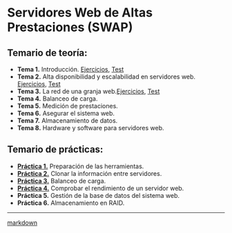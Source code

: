#  Servidores Web de Altas Prestaciones (SWAP)

## Temario de teoría:
- **Tema 1.** Introducción. [Ejercicios][1E], [Test][1T]
- **Tema 2.** Alta disponibilidad y escalabilidad en servidores web. [Ejercicios][2E], [Test][2T]
- **Tema 3.** La red de	una granja web.[Ejercicios][3E], [Test][3T]
- **Tema 4.** Balanceo de carga.
- **Tema 5.** Medición de prestaciones.
- **Tema 6.** Asegurar el sistema web.
- **Tema 7.** Almacenamiento de datos.
- **Tema 8.** Hardware y software para servidores web.


## Temario de prácticas: 

- [**Práctica 1.**][1P] Preparación de las herramientas. 
- [**Práctica 2.**][2P] Clonar la información entre servidores.
- [**Práctica 3.**][3P] Balanceo de carga.
- [**Práctica 4.**][4P] Comprobar el rendimiento de un servidor web.
- **Práctica 5.** Gestión de la base de datos del sistema web.
- **Práctica 6.** Almacenamiento en RAID.


________________
 [markdown](https://github.com/adam-p/markdown-here/wiki/Markdown-Cheatsheet)

[//]:(Ejercicios)
[1E]:https://github.com/marlenelis/SWAP1516/blob/master/Teoria/Ejercicio_1.md 
[2E]:https://github.com/marlenelis/SWAP1516/blob/master/Teoria/ejercicios_T2.md
[3E]:https://github.com/marlenelis/SWAP1516/blob/master/Teoria/ejercicios_T3.md


[//]:#(Preguntas)
[1T]:https://github.com/marlenelis/SWAP1516/blob/master/Teoria/Test/tema1.xml 
[2T]:https://github.com/marlenelis/SWAP1516/blob/master/Teoria/Test/tema2.xml 
[3T]:https://github.com/marlenelis/SWAP1516/blob/master/Teoria/Test/tema2.xml

[//]:#(Prácticas)
[1P]:https://github.com/marlenelis/SWAP1516/blob/master/Practicas/practica_1.md
[2P]:https://github.com/marlenelis/SWAP1516/blob/master/Practicas/practica_2.md
[3P]:https://github.com/marlenelis/SWAP1516/blob/master/Practicas/practica_3.md
[4P]:https://github.com/marlenelis/SWAP1516/blob/master/Practicas/practica_4.md


